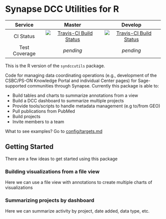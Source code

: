 # Synapse DCC Utilities for R

| **Service** | **Master** | **Develop** |
|:-------------:|:------:|:-------:|
| CI Status | [![Travis-CI Build Status](https://travis-ci.org/Sage-Bionetworks/syndccutils.svg?branch=master)](https://travis-ci.org/Sage-Bionetworks/syndccutils) | [![Travis-CI Build Status](https://travis-ci.org/Sage-Bionetworks/syndccutils.svg?branch=develop)](https://travis-ci.org/Sage-Bionetworks/syndccutils) |
| Test Coverage | *pending* | *pending* |

This is the R version of the `syndccutils` package.

Code for managing data coordinating operations (e.g., development of the CSBC/PS-ON Knowledge Portal and individual Center pages) for Sage-supported communities through Synapse. Currently this package is able to:
* Build tables and charts to summarize annotations from a view
* Build a DCC dashboard to summarize multiple projects
* Provide tools/scripts to handle metadata management (e.g to/from GEO)
* Pull publications from PubMed
* Build projects
* Invite members to a team

What to see examples? Go to [config/targets.md](config/targets.md)

## Getting Started
There are a few ideas to get started using this package

### Building visualizations from a file view
Here we can use a file view with annotations to create multiple charts of visualizations

### Summarizing projects by dashboard
Here we can summarize activity by project, date added, data type, etc.
